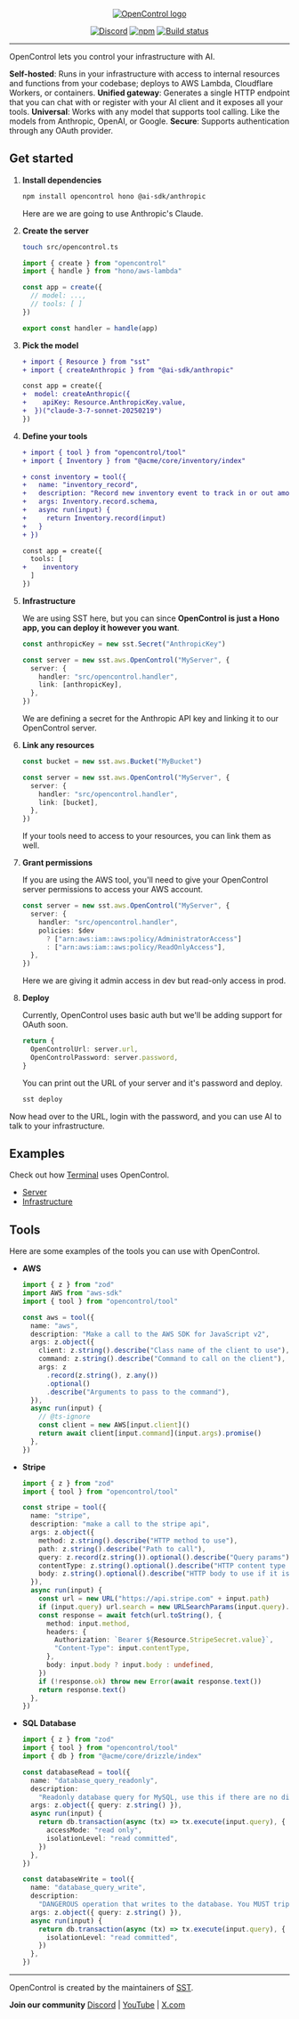 <p align="center">
  <a href="/">
    <picture>
      <source srcset="https://raw.githubusercontent.com/toolbeam/identity/main/opencontrol/logo-dark.svg" media="(prefers-color-scheme: dark)">
      <source srcset="https://raw.githubusercontent.com/toolbeam/identity/main/opencontrol/logo-light.svg" media="(prefers-color-scheme: light)">
      <img src="https://raw.githubusercontent.com/toolbeam/identity/main/opencontrol/logo-light.svg" alt="OpenControl logo">
    </picture>
  </a>
</p>
<p align="center">
  <a href="https://sst.dev/discord"><img alt="Discord" src="https://img.shields.io/discord/983865673656705025?style=flat-square&label=Discord" /></a>
  <a href="https://www.npmjs.com/package/opencontrol"><img alt="npm" src="https://img.shields.io/npm/v/opencontrol?style=flat-square" /></a>
  <a href="https://github.com/toolbeam/opencontrol/actions/workflows/release.yml"><img alt="Build status" src="https://img.shields.io/github/actions/workflow/status/toolbeam/opencontrol/release.yml?style=flat-square&branch=master" /></a>
</p>

---

OpenControl lets you control your infrastructure with AI.

**Self-hosted**: Runs in your infrastructure with access to internal resources and functions from your codebase; deploys to AWS Lambda, Cloudflare Workers, or containers.
**Unified gateway**: Generates a single HTTP endpoint that you can chat with or register with your AI client and it exposes all your tools.
**Universal**: Works with any model that supports tool calling. Like the models from Anthropic, OpenAI, or Google.
**Secure**: Supports authentication through any OAuth provider.

## Get started

1. **Install dependencies**

   ```bash
   npm install opencontrol hono @ai-sdk/anthropic
   ```

   Here are we are going to use Anthropic's Claude.

2. **Create the server**

   ```bash
   touch src/opencontrol.ts
   ```

   ```ts title=src/opencontrol.ts
   import { create } from "opencontrol"
   import { handle } from "hono/aws-lambda"

   const app = create({
     // model: ...,
     // tools: [ ]
   })

   export const handler = handle(app)
   ```

3. **Pick the model**

   ```diff lang=ts title=src/opencontrol.ts
   + import { Resource } from "sst"
   + import { createAnthropic } from "@ai-sdk/anthropic"

   const app = create({
   +  model: createAnthropic({
   +    apiKey: Resource.AnthropicKey.value,
   +  })("claude-3-7-sonnet-20250219")
   })
   ```

4. **Define your tools**

   ```diff lang=ts title=src/opencontrol.ts
   + import { tool } from "opencontrol/tool"
   + import { Inventory } from "@acme/core/inventory/index"

   + const inventory = tool({
   +   name: "inventory_record",
   +   description: "Record new inventory event to track in or out amounts",
   +   args: Inventory.record.schema,
   +   async run(input) {
   +     return Inventory.record(input)
   +   }
   + })

   const app = create({
     tools: [
   +    inventory
     ]
   })
   ```

5. **Infrastructure**

   We are using SST here, but you can since **OpenControl is just a Hono app, you can deploy it however you want**.

   ```ts title="sst.config.ts" {1,6}
   const anthropicKey = new sst.Secret("AnthropicKey")

   const server = new sst.aws.OpenControl("MyServer", {
     server: {
       handler: "src/opencontrol.handler",
       link: [anthropicKey],
     },
   })
   ```

   We are defining a secret for the Anthropic API key and linking it to our OpenControl server.

6. **Link any resources**

   ```ts title="sst.config.ts" {6}
   const bucket = new sst.aws.Bucket("MyBucket")

   const server = new sst.aws.OpenControl("MyServer", {
     server: {
       handler: "src/opencontrol.handler",
       link: [bucket],
     },
   })
   ```

   If your tools need to access to your resources, you can link them as well.

7. **Grant permissions**

   If you are using the AWS tool, you'll need to give your OpenControl server permissions to access your AWS account.

   ```ts title="sst.config.ts" {4-6}
   const server = new sst.aws.OpenControl("MyServer", {
     server: {
       handler: "src/opencontrol.handler",
       policies: $dev
         ? ["arn:aws:iam::aws:policy/AdministratorAccess"]
         : ["arn:aws:iam::aws:policy/ReadOnlyAccess"],
     },
   })
   ```

   Here we are giving it admin access in dev but read-only access in prod.

8. **Deploy**

   Currently, OpenControl uses basic auth but we'll be adding support for OAuth soon.

   ```ts title="sst.config.ts"
   return {
     OpenControlUrl: server.url,
     OpenControlPassword: server.password,
   }
   ```

   You can print out the URL of your server and it's password and deploy.

   ```bash
   sst deploy
   ```

Now head over to the URL, login with the password, and you can use AI to talk to your infrastructure.

## Examples

Check out how [Terminal](https://www.terminal.shop/) uses OpenControl.

- [Server](https://github.com/terminaldotshop/terminal/blob/dev/packages/functions/src/opencontrol.ts)
- [Infrastructure](https://github.com/terminaldotshop/terminal/blob/dev/infra/opencontrol.ts)

## Tools

Here are some examples of the tools you can use with OpenControl.

- **AWS**

  ```ts title=src/opencontrol.ts
  import { z } from "zod"
  import AWS from "aws-sdk"
  import { tool } from "opencontrol/tool"

  const aws = tool({
    name: "aws",
    description: "Make a call to the AWS SDK for JavaScript v2",
    args: z.object({
      client: z.string().describe("Class name of the client to use"),
      command: z.string().describe("Command to call on the client"),
      args: z
        .record(z.string(), z.any())
        .optional()
        .describe("Arguments to pass to the command"),
    }),
    async run(input) {
      // @ts-ignore
      const client = new AWS[input.client]()
      return await client[input.command](input.args).promise()
    },
  })
  ```

- **Stripe**

  ```ts title=src/opencontrol.ts
  import { z } from "zod"
  import { tool } from "opencontrol/tool"

  const stripe = tool({
    name: "stripe",
    description: "make a call to the stripe api",
    args: z.object({
      method: z.string().describe("HTTP method to use"),
      path: z.string().describe("Path to call"),
      query: z.record(z.string()).optional().describe("Query params"),
      contentType: z.string().optional().describe("HTTP content type to use"),
      body: z.string().optional().describe("HTTP body to use if it is not GET"),
    }),
    async run(input) {
      const url = new URL("https://api.stripe.com" + input.path)
      if (input.query) url.search = new URLSearchParams(input.query).toString()
      const response = await fetch(url.toString(), {
        method: input.method,
        headers: {
          Authorization: `Bearer ${Resource.StripeSecret.value}`,
          "Content-Type": input.contentType,
        },
        body: input.body ? input.body : undefined,
      })
      if (!response.ok) throw new Error(await response.text())
      return response.text()
    },
  })
  ```

- **SQL Database**

  ```ts title=src/opencontrol.ts
  import { z } from "zod"
  import { tool } from "opencontrol/tool"
  import { db } from "@acme/core/drizzle/index"

  const databaseRead = tool({
    name: "database_query_readonly",
    description:
      "Readonly database query for MySQL, use this if there are no direct tools",
    args: z.object({ query: z.string() }),
    async run(input) {
      return db.transaction(async (tx) => tx.execute(input.query), {
        accessMode: "read only",
        isolationLevel: "read committed",
      })
    },
  })

  const databaseWrite = tool({
    name: "database_query_write",
    description:
      "DANGEROUS operation that writes to the database. You MUST triple check with the user before using this tool - show them the query you are about to run.",
    args: z.object({ query: z.string() }),
    async run(input) {
      return db.transaction(async (tx) => tx.execute(input.query), {
        isolationLevel: "read committed",
      })
    },
  })
  ```

---

OpenControl is created by the maintainers of [SST](https://sst.dev).

**Join our community** [Discord](https://sst.dev/discord) | [YouTube](https://www.youtube.com/c/sst-dev) | [X.com](https://x.com/SST_dev)
